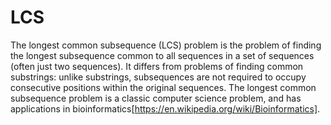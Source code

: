 # LCS
The longest common subsequence (LCS) problem is the problem of finding the longest subsequence common to all sequences in a set of sequences (often just two sequences). It differs from problems of finding common substrings: unlike substrings, subsequences are not required to occupy consecutive positions within the original sequences. The longest common subsequence problem is a classic computer science problem, and has applications in bioinformatics[https://en.wikipedia.org/wiki/Bioinformatics].

